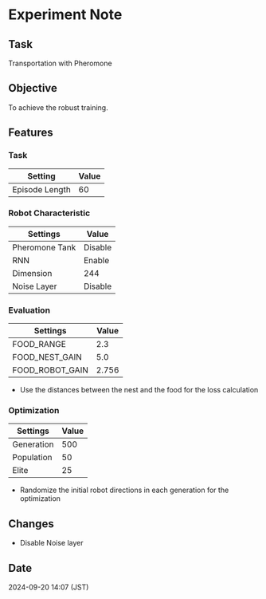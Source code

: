 # Experiment Note

## Task

Transportation with Pheromone

## Objective

To achieve the robust training.

## Features

### Task

| Setting        | Value |
|----------------|-------|
| Episode Length | 60    |

### Robot Characteristic

| Settings       | Value   |
|----------------|---------|
| Pheromone Tank | Disable |
| RNN            | Enable  |
| Dimension      | 244     |
| Noise Layer    | Disable |

### Evaluation

| Settings        | Value |
|-----------------|-------|
| FOOD_RANGE      | 2.3   |
| FOOD_NEST_GAIN  | 5.0   |
| FOOD_ROBOT_GAIN | 2.756 |

- Use the distances between the nest and the food for the loss calculation

### Optimization

| Settings   | Value |
|------------|-------|
| Generation | 500   |
| Population | 50    |
| Elite      | 25    |

- Randomize the initial robot directions in each generation for the optimization

## Changes

- Disable Noise layer

## Date

2024-09-20 14:07 (JST)
